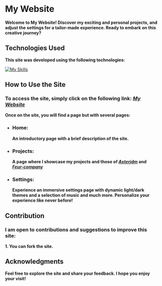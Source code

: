 # My Website

**Welcome to My Website! Discover my exciting and personal projects, and adjust the settings for a tailor-made experience. Ready to embark on this creative journey?**

## Technologies Used

**This site was developed using the following technologies:**

[![My Skills](https://skillicons.dev/icons?i=html,css,js)](https://github.com/Vital-Vuillaume)

## How to Use the Site

### To access the site, simply click on the following link: [***My Website***](https://rmbi.ch/vital/)

**Once on the site, you will find a page but with several pages:**

- ### Home:
  
   **An introductory page with a brief description of the site.**
  
- ### Projects:
  
   **A page where I showcase my projects and those of [***Asterjdm***](https://github.com/asterjdm) and [***Feur-company***](https://github.com/Feur-company)**
- ### Settings:
  
   **Experience an immersive settings page with dynamic light/dark themes and a selection of music and much more. Personalize your experience like never before!**

## Contribution

### I am open to contributions and suggestions to improve this site:

**1. You can fork the site.**

## Acknowledgments

**Feel free to explore the site and share your feedback. I hope you enjoy your visit!**
